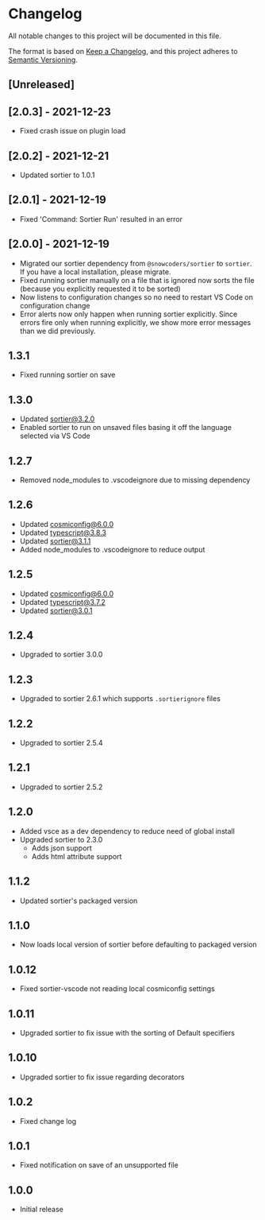 # Changelog

All notable changes to this project will be documented in this file.

The format is based on [Keep a Changelog](https://keepachangelog.com/en/1.0.0/),
and this project adheres to [Semantic Versioning](https://semver.org/spec/v2.0.0.html).

## [Unreleased]

## [2.0.3] - 2021-12-23

- Fixed crash issue on plugin load

## [2.0.2] - 2021-12-21

- Updated sortier to 1.0.1

## [2.0.1] - 2021-12-19

- Fixed 'Command: Sortier Run' resulted in an error

## [2.0.0] - 2021-12-19

- Migrated our sortier dependency from `@snowcoders/sortier` to `sortier`. If you have a local installation, please migrate.
- Fixed running sortier manually on a file that is ignored now sorts the file (because you explicitly requested it to be sorted)
- Now listens to configuration changes so no need to restart VS Code on configuration change
- Error alerts now only happen when running sortier explicitly. Since errors fire only when running explicitly, we show more error messages than we did previously.

## 1.3.1

- Fixed running sortier on save

## 1.3.0

- Updated sortier@3.2.0
- Enabled sortier to run on unsaved files basing it off the language selected via VS Code

## 1.2.7

- Removed node_modules to .vscodeignore due to missing dependency

## 1.2.6

- Updated cosmiconfig@6.0.0
- Updated typescript@3.8.3
- Updated sortier@3.1.1
- Added node_modules to .vscodeignore to reduce output

## 1.2.5

- Updated cosmiconfig@6.0.0
- Updated typescript@3.7.2
- Updated sortier@3.0.1

## 1.2.4

- Upgraded to sortier 3.0.0

## 1.2.3

- Upgraded to sortier 2.6.1 which supports `.sortierignore` files

## 1.2.2

- Upgraded to sortier 2.5.4

## 1.2.1

- Upgraded to sortier 2.5.2

## 1.2.0

- Added vsce as a dev dependency to reduce need of global install
- Upgraded sortier to 2.3.0
  - Adds json support
  - Adds html attribute support

## 1.1.2

- Updated sortier's packaged version

## 1.1.0

- Now loads local version of sortier before defaulting to packaged version

## 1.0.12

- Fixed sortier-vscode not reading local cosmiconfig settings

## 1.0.11

- Upgraded sortier to fix issue with the sorting of Default specifiers

## 1.0.10

- Upgraded sortier to fix issue regarding decorators

## 1.0.2

- Fixed change log

## 1.0.1

- Fixed notification on save of an unsupported file

## 1.0.0

- Initial release
